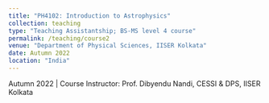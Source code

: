 ```yaml
---
title: "PH4102: Introduction to Astrophysics"
collection: teaching
type: "Teaching Assistantship; BS-MS level 4 course"
permalink: /teaching/course2
venue: "Department of Physical Sciences, IISER Kolkata"
date: Autumn 2022
location: "India"
---
```


Autumn 2022 | Course Instructor: Prof. Dibyendu Nandi, CESSI & DPS, IISER Kolkata
